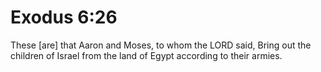 # Exodus 6:26

These [are] that Aaron and Moses, to whom the LORD said, Bring out the children of Israel from the land of Egypt according to their armies.